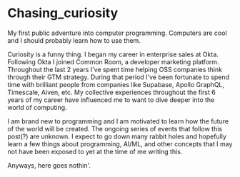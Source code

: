 # Chasing_curiosity
My first public adventure into computer programming. Computers are cool and I should probably learn how to use them. 

Curiosity is a funny thing. I began my career in enterprise sales at Okta. Following Okta I joined Common Room, a developer marketing platform. Throughout the last 2 years I've spent time helping OSS companies think through their GTM strategy. During that period I've been fortunate to spend time with brilliant people from companies like Supabase, Apollo GraphQL, Timescale, Aiven, etc. My collective experiences throughout the first 6 years of my career have influenced me to want to dive deeper into the world of computing.

I am brand new to programming and I am motivated to learn how the future of the world will be created. The ongoing series of events that follow this post(?) are unknown. I expect to go down many rabbit holes and hopefully learn a few things about programming, AI/ML, and other concepts that I may not have been exposed to yet at the time of me writing this. 

Anyways, here goes nothin'. 
